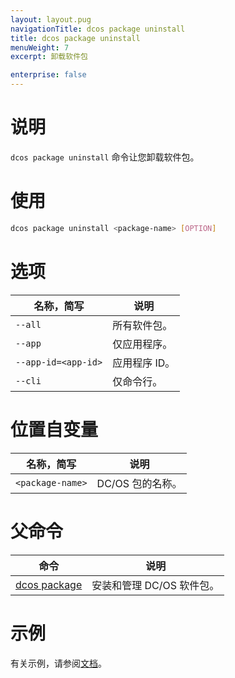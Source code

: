 ```yaml
---
layout: layout.pug
navigationTitle: dcos package uninstall
title: dcos package uninstall
menuWeight: 7
excerpt: 卸载软件包

enterprise: false
---
```


# 说明
`dcos package uninstall` 命令让您卸载软件包。

# 使用

```bash
dcos package uninstall <package-name> [OPTION]
```

# 选项

| 名称，简写 | 说明 |
|---------|-------------|
| `--all` | 所有软件包。|
| `--app` | 仅应用程序。|
| `--app-id=<app-id>` | 应用程序 ID。|
| `--cli` | 仅命令行。|

# 位置自变量

| 名称，简写 | 说明 |
|---------|-------------|
| `<package-name>` | DC/OS 包的名称。|

# 父命令

| 命令 | 说明 |
|---------|-------------|
| [dcos package](/1.11/cli/command-reference/dcos-package/) | 安装和管理 DC/OS 软件包。|

# 示例

有关示例，请参阅[文档](/1.11/deploying-services/uninstall/)。
